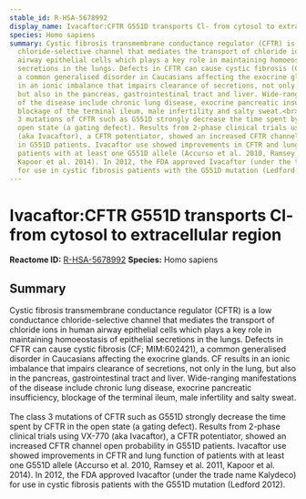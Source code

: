 ```yaml
---
stable_id: R-HSA-5678992
display_name: Ivacaftor:CFTR G551D transports Cl- from cytosol to extracellular region
species: Homo sapiens
summary: Cystic fibrosis transmembrane conductance regulator (CFTR) is a low conductance
  chloride-selective channel that mediates the transport of chloride ions in human
  airway epithelial cells which plays a key role in maintaining homoeostasis of epithelial
  secretions in the lungs. Defects in CFTR can cause cystic fibrosis (CF; MIM:602421),
  a common generalised disorder in Caucasians affecting the exocrine glands. CF results
  in an ionic imbalance that impairs clearance of secretions, not only in the lung,
  but also in the pancreas, gastrointestinal tract and liver. Wide-ranging manifestations
  of the disease include chronic lung disease, exocrine pancreatic insufficiency,
  blockage of the terminal ileum, male infertility and salty sweat.<br><br>The class
  3 mutations of CFTR such as G551D strongly decrease the time spent by CFTR in the
  open state (a gating defect). Results from 2-phase clinical trials using VX-770
  (aka Ivacaftor), a CFTR potentiator, showed an increased CFTR channel open probability
  in G551D patients. Ivacaftor use showed improvements in CFTR and lung function of
  patients with at least one G551D allele (Accurso et al. 2010, Ramsey et al. 2011,
  Kapoor et al. 2014). In 2012, the FDA approved Ivacaftor (under the trade name Kalydeco)
  for use in cystic fibrosis patients with the G551D mutation (Ledford 2012).
---
```


# Ivacaftor:CFTR G551D transports Cl- from cytosol to extracellular region
**Reactome ID:** [R-HSA-5678992](https://reactome.org/content/detail/R-HSA-5678992)
**Species:** Homo sapiens

## Summary

Cystic fibrosis transmembrane conductance regulator (CFTR) is a low conductance chloride-selective channel that mediates the transport of chloride ions in human airway epithelial cells which plays a key role in maintaining homoeostasis of epithelial secretions in the lungs. Defects in CFTR can cause cystic fibrosis (CF; MIM:602421), a common generalised disorder in Caucasians affecting the exocrine glands. CF results in an ionic imbalance that impairs clearance of secretions, not only in the lung, but also in the pancreas, gastrointestinal tract and liver. Wide-ranging manifestations of the disease include chronic lung disease, exocrine pancreatic insufficiency, blockage of the terminal ileum, male infertility and salty sweat.<br><br>The class 3 mutations of CFTR such as G551D strongly decrease the time spent by CFTR in the open state (a gating defect). Results from 2-phase clinical trials using VX-770 (aka Ivacaftor), a CFTR potentiator, showed an increased CFTR channel open probability in G551D patients. Ivacaftor use showed improvements in CFTR and lung function of patients with at least one G551D allele (Accurso et al. 2010, Ramsey et al. 2011, Kapoor et al. 2014). In 2012, the FDA approved Ivacaftor (under the trade name Kalydeco) for use in cystic fibrosis patients with the G551D mutation (Ledford 2012).
